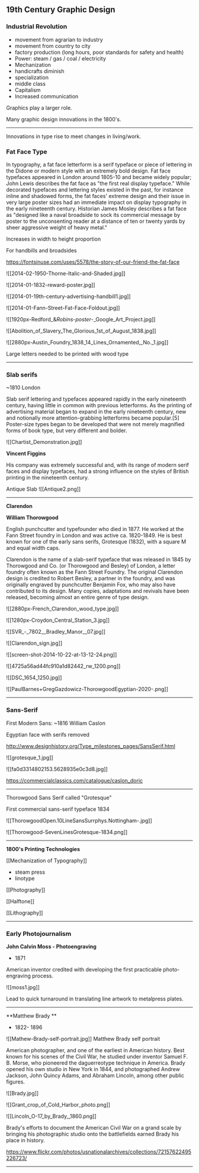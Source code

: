 ## 19th Century Graphic Design

### Industrial Revolution

- movement from agrarian to industry
- movement from country to city
- factory production (long hours, poor standards for safety and health)
- Power: steam / gas / coal / electricity
- Mechanization
- handicrafts diminish
- specialization
- middle class
- Capitalism
- Increased communication

Graphics play a larger role.

Many graphic design innovations in the 1800's.

<hr>

Innovations in type rise to meet changes in living/work.

### Fat Face Type

In typography, a fat face letterform is a serif typeface or piece of lettering in the Didone or modern style with an extremely bold design. Fat face typefaces appeared in London around 1805-10 and became widely popular; John Lewis describes the fat face as "the first real display typeface." While decorated typefaces and lettering styles existed in the past, for instance inline and shadowed forms, the fat faces' extreme design and their issue in very large poster sizes had an immediate impact on display typography in the early nineteenth century. Historian James Mosley describes a fat face as "designed like a naval broadside to sock its commercial message by poster to the unconsenting reader at a distance of ten or twenty yards by sheer aggressive weight of heavy metal."

Increases in width to height proportion

For handbills and broadsides

https://fontsinuse.com/uses/5578/the-story-of-our-friend-the-fat-face

![[2014-02-1950-Thorne-Italic-and-Shaded.jpg]]

![[2014-01-1832-reward-poster.jpg]]

![[2014-01-19th-century-advertising-handbill1.jpg]]

![[2014-01-Fann-Street-Fat-Face-Foldout.jpg]]

![[1920px-Redford_&_Robins_-_poster_-_Google_Art_Project.jpg]]

![[Abolition_of_Slavery_The_Glorious_1st_of_August_1838.jpg]]

![[2880px-Austin_Foundry_1838_14_Lines_Ornamented,_No._1.jpg]]

Large letters needed to be printed with wood type

<hr>

### Slab serifs

~1810 London

Slab serif lettering and typefaces appeared rapidly in the early nineteenth century, having little in common with previous letterforms. As the printing of advertising material began to expand in the early nineteenth century, new and notionally more attention-grabbing letterforms became popular.[5] Poster-size types began to be developed that were not merely magnified forms of book type, but very different and bolder. 

![[Chartist_Demonstration.jpg]]

**Vincent Figgins**

His company was extremely successful and, with its range of modern serif faces and display typefaces, had a strong influence on the styles of British printing in the nineteenth century.

Antique Slab
![[Antique2.png]]

<hr>

**Clarendon**

**William Thorowgood**

English punchcutter and typefounder who died in 1877. He worked at the Fann Street foundry in London and was active ca. 1820-1849. He is best known for one of the early sans serifs, Grotesque (1832), with a square M and equal width caps. 

Clarendon is the name of a slab-serif typeface that was released in 1845 by Thorowgood and Co. (or Thorowgood and Besley) of London, a letter foundry often known as the Fann Street Foundry. The original Clarendon design is credited to Robert Besley, a partner in the foundry, and was originally engraved by punchcutter Benjamin Fox, who may also have contributed to its design. Many copies, adaptations and revivals have been released, becoming almost an entire genre of type design.

![[2880px-French_Clarendon_wood_type.jpg]]

![[1280px-Croydon_Central_Station_3.jpg]]

![[SVR_-_7802__Bradley_Manor__07.jpg]]

![[Clarendon_sign.jpg]]

![[screen-shot-2014-10-22-at-13-12-24.png]]

![[4725a56ad44fc910a1d82442_rw_1200.png]]

![[DSC_1654_1250.jpg]]

![[PaulBarnes+GregGazdowicz-ThorowgoodEgyptian-2020-.png]]

<hr>

### Sans-Serif

First Modern Sans:
~1816 William Caslon

Egyptian face with serifs removed

http://www.designhistory.org/Type_milestones_pages/SansSerif.html

![[grotesque_1.jpg]]

![[fa0d3314802153.5628935e0c3d8.jpg]]

https://commercialclassics.com/catalogue/caslon_doric

<hr>

Thorowgood Sans Serif called "Grotesque"

First commercial sans-serif typeface 1834

![[ThorowgoodOpen.10LineSansSurrphys.Nottingham-.jpg]]

![[Thorowgood-SevenLinesGrotesque-1834.png]]

<hr>

**1800's Printing Technologies**

[[Mechanization of Typography]]
- steam press
- linotype

[[Photography]]

[[Halftone]]

[[Lithography]]

<hr>

### Early Photojournalism

**John Calvin Moss - Photoengraving** 

- 1871

American inventor credited with developing the first practicable photo-engraving process.

![[moss1.jpg]]

Lead to quick turnaround in translating line artwork to metalpress plates.

<hr>

**Matthew Brady **

- 1822- 1896

![[Mathew-Brady-self-portrait.jpg]]
Matthew Brady self portrait

American photographer, and one of the earliest in American history. Best known for his scenes of the Civil War, he studied under inventor Samuel F. B. Morse, who pioneered the daguerreotype technique in America. Brady opened his own studio in New York in 1844, and photographed Andrew Jackson, John Quincy Adams, and Abraham Lincoln, among other public figures.

![[Brady.jpg]]

![[Grant_crop_of_Cold_Harbor_photo.png]]

![[Lincoln_O-17_by_Brady,_1860.png]]

Brady's efforts to document the American Civil War on a grand scale by bringing his photographic studio onto the battlefields earned Brady his place in history.

https://www.flickr.com/photos/usnationalarchives/collections/72157622495226723/

<hr>





